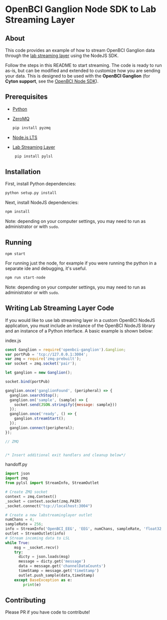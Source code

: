 # OpenBCI Ganglion Node SDK to Lab Streaming Layer

## About

This code provides an example of how to stream OpenBCI Ganglion data through the [lab streaming layer](https://github.com/sccn/labstreaminglayer) using the NodeJS SDK.

Follow the steps in this README to start streaming. The code is ready to run as-is, but can be modified and extended to customize how you are sending your data. This is designed to be used with the **OpenBCI Ganglion** (for **Cyton support**, see the [OpenBCI Node SDK](https://github.com/OpenBCI/OpenBCI_NodeJS/tree/master/examples/labstreaminglayer)).

## Prerequisites

* [Python](https://www.python.org/downloads/)
* [ZeroMQ](http://zeromq.org/bindings:python)

  ```py
  pip install pyzmq
  ```
* [Node.js LTS](https://nodejs.org/en/)
* [Lab Streaming Layer](https://github.com/sccn/labstreaminglayer)

  ```py
   pip install pylsl
  ```


## Installation
First, install Python dependencies:
```bash
python setup.py install
```
Next, install NodeJS dependencies:
```bash
npm install
```
Note: depending on your computer settings, you may need to run as administrator or with `sudo`.

## Running
```
npm start
```
For running just the node, for example if you were running the python in a separate ide and debugging, it's useful.
```python
npm run start-node
```
Note: depending on your computer settings, you may need to run as administrator or with `sudo`.

## Writing Lab Streaming Layer Code
If you would like to use lab streaming layer in a custom OpenBCI NodeJS application, you must include an instance of the OpenBCI NodeJS library and an instance of a Python interface. A basic example is shown below:

index.js
```js
const Ganglion = require('openbci-ganglion').Ganglion;
var portPub = 'tcp://127.0.0.1:3004';
var zmq = require('zmq-prebuilt');
var socket = zmq.socket('pair');

let ganglion = new Ganglion();

socket.bind(portPub)

ganglion.once('ganglionFound', (peripheral) => {
  ganglion.searchStop();
  ganglion.on('sample', (sample) => {
    socket.send(JSON.stringify({message: sample}))
  });
  ganglion.once('ready', () => {
    ganglion.streamStart();
  });
  ganglion.connect(peripheral);
});

// ZMQ


/* Insert additional exit handlers and cleanup below*/
```

handoff.py
```python
import json
import zmq
from pylsl import StreamInfo, StreamOutlet

# Create ZMQ socket
context = zmq.Context()
_socket = context.socket(zmq.PAIR)
_socket.connect("tcp://localhost:3004")

# Create a new labstreaminglayer outlet
numChans = 4;
sampleRate = 256;
info = StreamInfo('OpenBCI_EEG', 'EEG', numChans, sampleRate, 'float32', 'openbci_12345')
outlet = StreamOutlet(info)
# Stream incoming data to LSL
while True:
    msg = _socket.recv()
    try:
      dicty = json.loads(msg)
      message = dicty.get('message')
      data = message.get('channelDataCounts')
      timeStamp = message.get('timeStamp')
      outlet.push_sample(data,timeStamp)
    except BaseException as e:
        print(e)
```

## Contributing
Please PR if you have code to contribute!
